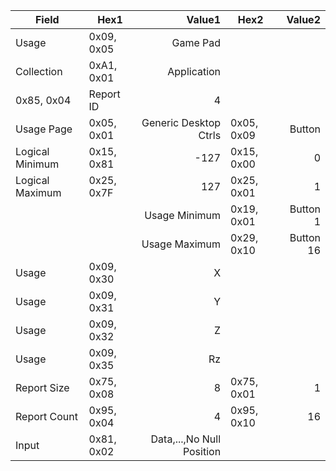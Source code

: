 
|  Field  | Hex1 |  Value1 | Hex2 |  Value2 |
| --- | --- | ---:| --- | ---:|
| Usage  |0x09, 0x05 |   Game Pad |
| Collection  | 0xA1, 0x01 | Application |
| 0x85, 0x04 |  Report ID  | 4 |
| Usage Page | 0x05, 0x01  | Generic Desktop Ctrls | 0x05, 0x09 | Button |
| Logical Minimum | 0x15, 0x81 |-127 | 0x15, 0x00 | 0 |
| Logical Maximum | 0x25, 0x7F | 127 | 0x25, 0x01 | 1 |
| | | Usage Minimum | 0x19, 0x01 |  Button  1 |
| | | Usage Maximum | 0x29, 0x10 |  Button 16 |
| Usage | 0x09, 0x30 | X  |
| Usage | 0x09, 0x31 | Y  |
| Usage | 0x09, 0x32 | Z  |
| Usage | 0x09, 0x35 | Rz |
| Report Size  | 0x75, 0x08 | 8 | 0x75, 0x01   | 1 |
| Report Count | 0x95, 0x04 | 4 | 0x95, 0x10   | 16 |
| Input | 0x81, 0x02 | Data,...,No Null Position | 
